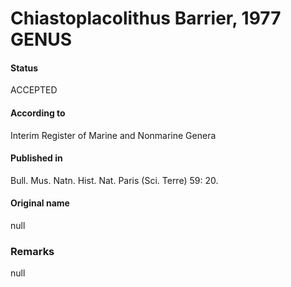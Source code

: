Chiastoplacolithus Barrier, 1977 GENUS
=======

#### Status
ACCEPTED

#### According to
Interim Register of Marine and Nonmarine Genera

#### Published in
Bull. Mus. Natn. Hist. Nat. Paris (Sci. Terre) 59: 20.

#### Original name
null

### Remarks
null
